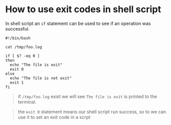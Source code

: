 # How to use exit codes in shell script

In shell script an `if` statement can be used to see if an operation was successful.

```shell
#!/bin/bash

cat /tmp/foo.log

if [ $? -eq 0 ]
then
  echo "The file is exit"
  exit 0
else
  echo "The file is not exit"
  exit 1
fi
```

> if `/tmp/foo.log` exist we will see `The file is exit` is printed to the terminal.

> the `exit 0` statement means our shell script run success, so to we can use it to set an exit code in a scrpt

